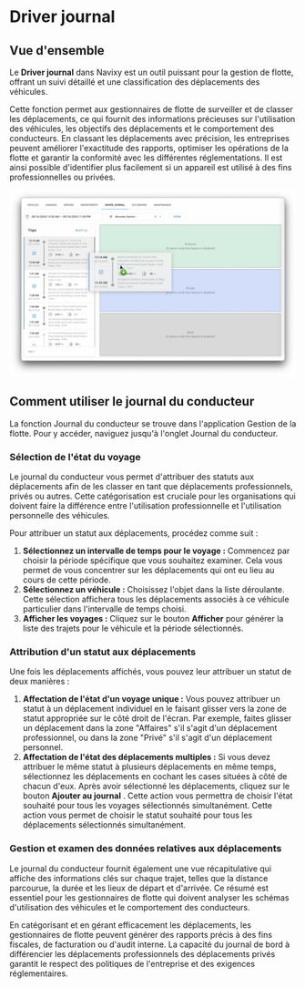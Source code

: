 # Driver journal

## Vue d'ensemble

Le **Driver journal** dans Navixy est un outil puissant pour la gestion de flotte, offrant un suivi détaillé et une classification des déplacements des véhicules.

Cette fonction permet aux gestionnaires de flotte de surveiller et de classer les déplacements, ce qui fournit des informations précieuses sur l'utilisation des véhicules, les objectifs des déplacements et le comportement des conducteurs. En classant les déplacements avec précision, les entreprises peuvent améliorer l'exactitude des rapports, optimiser les opérations de la flotte et garantir la conformité avec les différentes réglementations. Il est ainsi possible d'identifier plus facilement si un appareil est utilisé à des fins professionnelles ou privées.

![image-20240814-181444.png](../../guide-de-litilizateur/gestion-du-parc-automobile/attachments/image-20240814-181444.png)

## Comment utiliser le journal du conducteur

La fonction Journal du conducteur se trouve dans l'application Gestion de la flotte. Pour y accéder, naviguez jusqu'à l'onglet Journal du conducteur.

### Sélection de l'état du voyage

Le journal du conducteur vous permet d'attribuer des statuts aux déplacements afin de les classer en tant que déplacements professionnels, privés ou autres. Cette catégorisation est cruciale pour les organisations qui doivent faire la différence entre l'utilisation professionnelle et l'utilisation personnelle des véhicules.

Pour attribuer un statut aux déplacements, procédez comme suit :

1. **Sélectionnez un intervalle de temps pour le voyage :** Commencez par choisir la période spécifique que vous souhaitez examiner. Cela vous permet de vous concentrer sur les déplacements qui ont eu lieu au cours de cette période.
2. **Sélectionnez un véhicule :** Choisissez l'objet dans la liste déroulante. Cette sélection affichera tous les déplacements associés à ce véhicule particulier dans l'intervalle de temps choisi.
3. **Afficher les voyages :** Cliquez sur le bouton **Afficher** pour générer la liste des trajets pour le véhicule et la période sélectionnés.

### Attribution d'un statut aux déplacements

Une fois les déplacements affichés, vous pouvez leur attribuer un statut de deux manières :

1. **Affectation de l'état d'un voyage unique :** Vous pouvez attribuer un statut à un déplacement individuel en le faisant glisser vers la zone de statut appropriée sur le côté droit de l'écran. Par exemple, faites glisser un déplacement dans la zone "Affaires" s'il s'agit d'un déplacement professionnel, ou dans la zone "Privé" s'il s'agit d'un déplacement personnel.
2. **Affectation de l'état des déplacements multiples :** Si vous devez attribuer le même statut à plusieurs déplacements en même temps, sélectionnez les déplacements en cochant les cases situées à côté de chacun d'eux. Après avoir sélectionné les déplacements, cliquez sur le bouton **Ajouter au journal** . Cette action vous permettra de choisir l'état souhaité pour tous les voyages sélectionnés simultanément. Cette action vous permet de choisir le statut souhaité pour tous les déplacements sélectionnés simultanément.

### Gestion et examen des données relatives aux déplacements

Le journal du conducteur fournit également une vue récapitulative qui affiche des informations clés sur chaque trajet, telles que la distance parcourue, la durée et les lieux de départ et d'arrivée. Ce résumé est essentiel pour les gestionnaires de flotte qui doivent analyser les schémas d'utilisation des véhicules et le comportement des conducteurs.

En catégorisant et en gérant efficacement les déplacements, les gestionnaires de flotte peuvent générer des rapports précis à des fins fiscales, de facturation ou d'audit interne. La capacité du journal de bord à différencier les déplacements professionnels des déplacements privés garantit le respect des politiques de l'entreprise et des exigences réglementaires.
